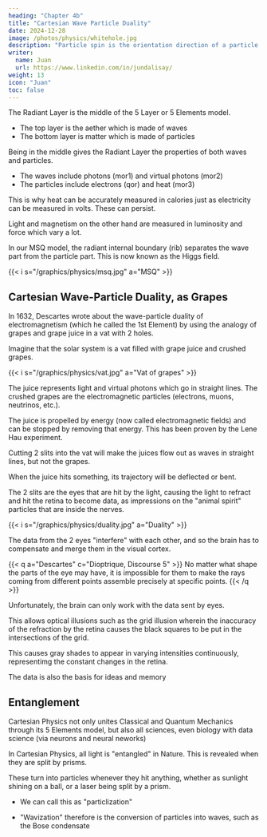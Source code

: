 ```yaml
---
heading: "Chapter 4b"
title: "Cartesian Wave Particle Duality"
date: 2024-12-28
image: /photos/physics/whitehole.jpg
description: "Particle spin is the orientation direction of a particle."
writer:
  name: Juan
  url: https://www.linkedin.com/in/jundalisay/
weight: 13
icon: "Juan"
toc: false
---
```



<!-- Cartesian Wave-Particle Duality and Double-Slit --> 

The Radiant Layer is the middle of the 5 Layer or 5 Elements model. 
- The top layer is the aether which is made of waves
- The bottom layer is matter which is made of particles

Being in the middle gives the Radiant Layer the properties of both waves and particles. 
- The waves include photons (mor1) and virtual photons (mor2)
- The particles include electrons (qor) and heat (mor3)

This is why heat can be accurately measured in calories just as electricity can be measured in volts. These can persist. 

Light and magnetism on the other hand are measured in luminosity and force which vary a lot. 

In our MSQ model, the radiant internal boundary (rib) separates the wave part from the particle part. This is now known as the Higgs field. 

{{< i s="/graphics/physics/msq.jpg" a="MSQ" >}}



## Cartesian Wave-Particle Duality, as Grapes

In 1632, Descartes wrote about the wave-particle duality of electromagnetism (which he called the 1st Element) by using the analogy of grapes and grape juice in a vat with 2 holes.

Imagine that the solar system is a vat filled with grape juice and crushed grapes. 


{{< i s="/graphics/physics/vat.jpg" a="Vat of grapes" >}}


The juice represents light and virtual photons which go in straight lines. The crushed grapes are the electromagnetic particles (electrons, muons, neutrinos, etc.).

The juice is propelled by energy (now called electromagnetic fields) and can be stopped by removing that energy. This has been proven by the Lene Hau experiment. 

Cutting 2 slits into the vat will make the juices flow out as waves in straight lines, but not the grapes. 

When the juice hits something, its trajectory will be deflected or bent.

The 2 slits are the eyes that are hit by the light, causing the light to refract and hit the retina to become data, as impressions on the "animal spirit" particles that are inside the nerves.  

{{< i s="/graphics/physics/duality.jpg" a="Duality" >}}


The data from the 2 eyes "interfere" with each other, and so the brain has to compensate and merge them in the visual cortex.

{{< q a="Descartes" c="Dioptrique, Discourse 5" >}}
No matter what shape the parts of the eye may have, it is impossible for them to make the rays coming from different points assemble precisely at specific points.
{{< /q >}}


Unfortunately, the brain can only work with the data sent by eyes. 

This allows optical illusions such as the grid illusion wherein the inaccuracy of the refraction by the retina causes the black squares to be put in the intersections of the grid. 

This causes gray shades to appear in varying intensities continuously, representimg the constant changes in the retina.

The data is also the basis for ideas and memory 


## Entanglement

Cartesian Physics not only unites Classical and Quantum Mechanics through its 5 Elements model, but also all sciences, even biology with data science (via neurons and neural neworks)

In Cartesian Physics, all light is "entangled" in Nature. This is revealed when they are split by prisms. 

These turn into particles whenever they hit anything, whether as sunlight shining on a ball, or a laser being split by a prism.
- We can call this as "particlization"
- "Wavization" therefore is the conversion of particles into waves, such as the Bose condensate

  <!-- detect light but not the other particles.  -->

<!-- True motion or potential motion.  -->

